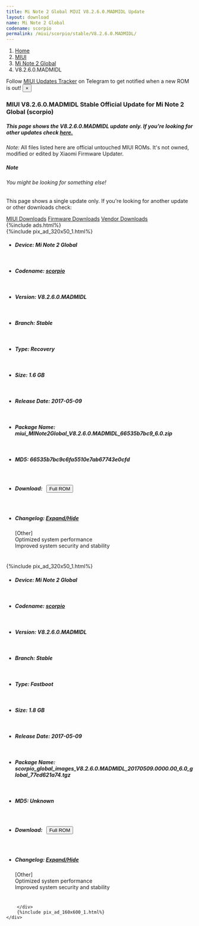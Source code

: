 ```yaml
---
title: Mi Note 2 Global MIUI V8.2.6.0.MADMIDL Update
layout: download
name: Mi Note 2 Global
codename: scorpio
permalink: /miui/scorpio/stable/V8.2.6.0.MADMIDL/
---
```

<nav aria-label="breadcrumb">
    <ol class="breadcrumb">
        <li class="breadcrumb-item"><a href="/">Home</a></li>
        <li class="breadcrumb-item"><a href="/miui/">MIUI</a></li>
        <li class="breadcrumb-item"><a href="/miui/scorpio/">Mi Note 2 Global</a></li>
        <li class="breadcrumb-item active" aria-current="page">V8.2.6.0.MADMIDL</li>
    </ol>
</nav>
<div class="alert alert-primary alert-dismissible fade show" role="alert">
    Follow <a href="https://t.me/MIUIUpdatesTracker" class="alert-link">MIUI Updates Tracker</a> on Telegram to get
    notified when a new ROM is out!
    <button type="button" class="close" data-dismiss="alert" aria-label="Close">
        <span aria-hidden="true">&times;</span>
    </button>
</div>
<div class="col-12 mx-auto">
    <h3 class="title bg-light p-2 rounded">MIUI V8.2.6.0.MADMIDL Stable Official Update for Mi Note 2 Global (scorpio)</h3>
    <h5>This page shows the V8.2.6.0.MADMIDL update only. If you're looking for other updates check
        <a href="/miui/scorpio/">here.</a></h5>
    <p><i>Note: </i>All files listed here are official untouched MIUI ROMs.
        It's not owned, modified or edited by Xiaomi Firmware Updater.</p>
    <div class="card">
        <div class="card-body">
            <h5 class="card-title">Note</h5>
            <h6 class="card-subtitle mb-2 text-muted">You might be looking for something else!</h6>
            <p class="card-text">This page shows a single update only.
                If you're looking for another update or other downloads check:</p>
            <a href="/miui/" class="card-link">MIUI Downloads</a>
            <a href="/firmware/" class="card-link">Firmware Downloads</a>
            <a href="/vendor/" class="card-link">Vendor Downloads</a>
        </div>
    </div>
    {%include ads.html%}
    <div class="row justify-content-center">
        <div class="col-10" id="downloads">
                    <div class="card card-body">
            {%include pix_ad_320x50_1.html%}
            <ul class="list-unstyled">
                <li style="padding-bottom: 10px;">
                    <h5><b>Device: </b>Mi Note 2 Global</h5>
                </li>
                <li style="padding-bottom: 10px;">
                    <h5><b>Codename: </b> <a href="/miui/scorpio/" target="_blank">scorpio</a> </h5>
                </li>
                <li style="padding-bottom: 10px;">
                    <h5><b>Version: </b>V8.2.6.0.MADMIDL</h5>
                </li>
                <li style="padding-bottom: 10px;">
                    <h5><b>Branch: </b>Stable</h5>
                </li>
                <li style="padding-bottom: 10px;">
                    <h5><b>Type: </b>Recovery</h5>
                </li>
                <li style="padding-bottom: 10px;">
                    <h5><b>Size: </b>1.6 GB</h5>
                </li>
                <li style="padding-bottom: 10px;">
                    <h5><b>Release Date: </b>2017-05-09</h5>
                </li>
                <li style="padding-bottom: 10px;">
                    <h5><b>Package Name: </b><span id="filename" class="text-dark">miui_MINote2Global_V8.2.6.0.MADMIDL_66535b7bc9_6.0.zip</span></h5>
                </li>
                <li style="padding-bottom: 10px;">
                    <h5><b>MD5: </b><span id="md5" class="text-muted">66535b7bc9c6fa5510e7ab67743e0cfd</span></h5>
                </li>
                <li style="padding-bottom: 10px;">
                    <h5><b>Download: </b><button type="button" id="download" class="btn btn-primary" style="margin: 7px;"
                            onclick="window.open('https://bigota.d.miui.com/V8.2.6.0.MADMIDL/miui_MINote2Global_V8.2.6.0.MADMIDL_66535b7bc9_6.0.zip', '_blank');"><i class="fa fa-download"></i> Full ROM</button></h5>
                </li>
                <li style="padding-bottom: 10px;">
                    <h5><b>Changelog: </b><a href="#scorpio_1_changelog" data-toggle="collapse" role="button"
                            aria-expanded="false" aria-controls="scorpio_1_changelog"> <i class="fa fa-arrow-down"
                                aria-hidden="true"></i> Expand/Hide</a></h5>
                    <div class="collapse" id="scorpio_1_changelog">
                        <p id="changelog_text">[Other]<br>Optimized system performance<br>Improved system security and stability</p>
                    </div>
                </li>
            </ul>
        </div>
        <div class="card card-body">
            {%include pix_ad_320x50_1.html%}
            <ul class="list-unstyled">
                <li style="padding-bottom: 10px;">
                    <h5><b>Device: </b>Mi Note 2 Global</h5>
                </li>
                <li style="padding-bottom: 10px;">
                    <h5><b>Codename: </b> <a href="/miui/scorpio/" target="_blank">scorpio</a> </h5>
                </li>
                <li style="padding-bottom: 10px;">
                    <h5><b>Version: </b>V8.2.6.0.MADMIDL</h5>
                </li>
                <li style="padding-bottom: 10px;">
                    <h5><b>Branch: </b>Stable</h5>
                </li>
                <li style="padding-bottom: 10px;">
                    <h5><b>Type: </b>Fastboot</h5>
                </li>
                <li style="padding-bottom: 10px;">
                    <h5><b>Size: </b>1.8 GB</h5>
                </li>
                <li style="padding-bottom: 10px;">
                    <h5><b>Release Date: </b>2017-05-09</h5>
                </li>
                <li style="padding-bottom: 10px;">
                    <h5><b>Package Name: </b><span id="filename" class="text-dark">scorpio_global_images_V8.2.6.0.MADMIDL_20170509.0000.00_6.0_global_77ed621a74.tgz</span></h5>
                </li>
                <li style="padding-bottom: 10px;">
                    <h5><b>MD5: </b><span id="md5" class="text-muted">Unknown</span></h5>
                </li>
                <li style="padding-bottom: 10px;">
                    <h5><b>Download: </b><button type="button" id="download" class="btn btn-primary" style="margin: 7px;"
                            onclick="window.open('https://bigota.d.miui.com/V8.2.6.0.MADMIDL/scorpio_global_images_V8.2.6.0.MADMIDL_20170509.0000.00_6.0_global_77ed621a74.tgz', '_blank');"><i class="fa fa-download"></i> Full ROM</button></h5>
                </li>
                <li style="padding-bottom: 10px;">
                    <h5><b>Changelog: </b><a href="#scorpio_2_changelog" data-toggle="collapse" role="button"
                            aria-expanded="false" aria-controls="scorpio_2_changelog"> <i class="fa fa-arrow-down"
                                aria-hidden="true"></i> Expand/Hide</a></h5>
                    <div class="collapse" id="scorpio_2_changelog">
                        <p id="changelog_text">[Other]<br>Optimized system performance<br>Improved system security and stability</p>
                    </div>
                </li>
            </ul>
        </div>

        </div>
        {%include pix_ad_160x600_1.html%}
    </div>
</div>
